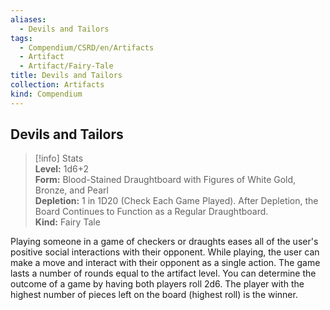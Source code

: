 ```yaml
---
aliases:
  - Devils and Tailors
tags:
  - Compendium/CSRD/en/Artifacts
  - Artifact
  - Artifact/Fairy-Tale
title: Devils and Tailors
collection: Artifacts
kind: Compendium
---
```

## Devils and Tailors  
>[!info] Stats  
> **Level:** 1d6+2  
> **Form:** Blood-Stained Draughtboard with Figures of White Gold, Bronze, and Pearl  
> **Depletion:** 1 in 1D20 (Check Each Game Played). After Depletion, the Board Continues to Function as a Regular Draughtboard.  
> **Kind:** Fairy Tale
  
Playing someone in a game of checkers or draughts eases all of the user's positive social interactions with their opponent. While playing, the user can make a move and interact with their opponent as a single action. The game lasts a number of rounds equal to the artifact level. You can determine the outcome of a game by having both players roll 2d6. The player with the highest number of pieces left on the board (highest roll) is the winner.